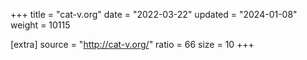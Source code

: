 +++
title = "cat-v.org"
date = "2022-03-22"
updated = "2024-01-08"
weight = 10115

[extra]
source = "http://cat-v.org/"
ratio = 66
size = 10
+++
